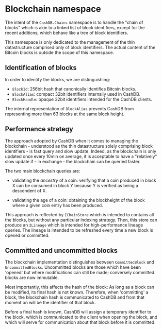﻿# Blockchain namespace

The intent of the `CashDB.Chains` namespace is to handle the "chain of blocks" 
which is akin to a linked list of block identifiers, except for the recent 
additions, which behave like a tree of block identifiers.

This namespace is only dedicated to the management of the thin datastructure
comprised only of block identifiers. The actual content of the Bitcoin blocks
is outside the scope of this namespace.


## Identification of blocks

In order to identify the blocks, we are distinguishing:

* `BlockId`: 256bit hash that canonically identifies Bitcoin blocks.
* `BlockAlias`: compact 32bit identifiers internally used in CashDB.
* `BlockHandle`: opaque 32bit identifiers intended for the CashDB clients.

The internal representation of `BlockAlias` prevents CashDB from representing
more than 63 blocks at the same block height.


## Performance strategy

The approach adopted by CashDB when it comes to managing the blockchain - understood 
as the thin datastructure solely comprising block identifiers - is fast query and
slow update. Indeed, as the blockchain is only updated once every 10min on average,
it is acceptable to have a "relatively" slow update if - in exchange - the blockchain
can be queried faster.

The two main blockchain queries are:

* validating the _ancestry_ of a coin: verifying that a coin produced in block X can 
be consumed in block Y because Y is verified as being a descendent of X.

* validating the age of a coin: obtaining the blockheight of the block where a given 
coin entry has been produced.

This approach is reflected by `IChainStore` which is intended to contains all the 
blocks, but without any particular indexing strategy. Then, this store can produce
an `ILineage` which is intended for high-performance lineage queries. The lineage
is intended to be refreshed every time a new block is opened or committed.


## Committed and uncommitted blocks

The blockchain implementation distinguishes between `CommittedBlock` and 
`UncommittedBlocks`. Uncommitted blocks are those which have been 'opened' but 
where modifications  can still be made; conversely committed blocks are now
immutable.

Most importantly, this affects the hash of the block: As long as a block can be 
modified, its final hash is not known. Therefore, when 'committing' a block, the 
blockchain hash is communicated to CashDB and from that moment on will be the 
identifier of that block.

Before a final hash is known, CashDB will assign a temporary identifier to the 
block, which is communicated to the client when opening the block, and which 
will serve for communication about that block before it is committed.

